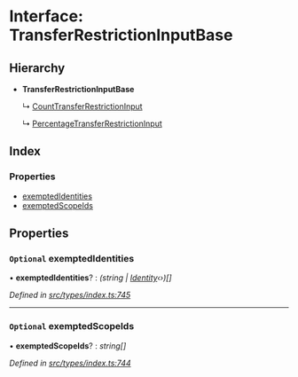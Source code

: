 # Interface: TransferRestrictionInputBase

## Hierarchy

* **TransferRestrictionInputBase**

  ↳ [CountTransferRestrictionInput](counttransferrestrictioninput.md)

  ↳ [PercentageTransferRestrictionInput](percentagetransferrestrictioninput.md)

## Index

### Properties

* [exemptedIdentities](transferrestrictioninputbase.md#optional-exemptedidentities)
* [exemptedScopeIds](transferrestrictioninputbase.md#optional-exemptedscopeids)

## Properties

### `Optional` exemptedIdentities

• **exemptedIdentities**? : *(string | [Identity](../classes/identity.md)‹›)[]*

*Defined in [src/types/index.ts:745](https://github.com/PolymathNetwork/polymesh-sdk/blob/05b527a2/src/types/index.ts#L745)*

___

### `Optional` exemptedScopeIds

• **exemptedScopeIds**? : *string[]*

*Defined in [src/types/index.ts:744](https://github.com/PolymathNetwork/polymesh-sdk/blob/05b527a2/src/types/index.ts#L744)*
